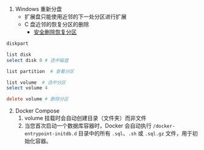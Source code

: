1. Windows 重新分盘
	+ 扩展盘只能使用近邻的下一处分区进行扩展
	+ C 盘近邻的恢复分区的删除
		+ [安全删除恢复分区](https://www.disktool.cn/content-center/delete-recovery-partition-666.html)
```powershell
diskpart

list disk
select disk 0 # 选中磁盘

list partition  # 查看分区

list volume  # 选中分区
select volume 4

delete volume # 删除分区
```
2. Docker Compose
	1. volume 挂载时会自动创建目录（文件夹）而非文件
	2. 当您首次启动一个数据库容器时，Docker 会自动执行 `/docker-entrypoint-initdb.d` 目录中的所有 `.sql`、`.sh` 或 `.sql.gz` 文件，用于初始化容器。